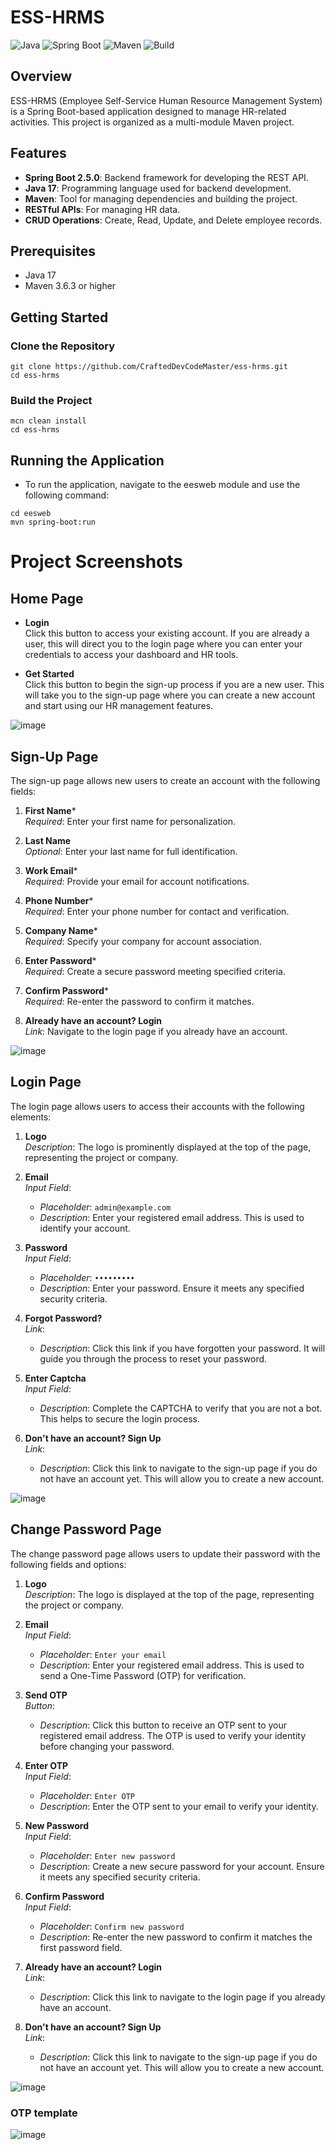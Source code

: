 # ESS-HRMS

![Java](https://img.shields.io/badge/Java-17-blue)
![Spring Boot](https://img.shields.io/badge/Spring%20Boot-2.5.0-brightgreen)
![Maven](https://img.shields.io/badge/Maven-3.6.3-blue)
![Build](https://img.shields.io/badge/Build-Passing-brightgreen)

## Overview

ESS-HRMS (Employee Self-Service Human Resource Management System) is a Spring Boot-based application designed to manage HR-related activities. This project is organized as a multi-module Maven project.

## Features

- **Spring Boot 2.5.0**: Backend framework for developing the REST API.
- **Java 17**: Programming language used for backend development.
- **Maven**: Tool for managing dependencies and building the project.
- **RESTful APIs**: For managing HR data.
- **CRUD Operations**: Create, Read, Update, and Delete employee records.

## Prerequisites

- Java 17
- Maven 3.6.3 or higher

## Getting Started

### Clone the Repository

```
git clone https://github.com/CraftedDevCodeMaster/ess-hrms.git
cd ess-hrms
```

### Build the Project

```
mcn clean install 
cd ess-hrms
```
## Running the Application
- To run the application, navigate to the eesweb module and use the following command:
```
cd eesweb
mvn spring-boot:run
```

# Project Screenshots

## Home Page
- **Login**  
  Click this button to access your existing account. If you are already a user, this will direct you to the login page where you can enter your credentials to access your dashboard and HR tools.

- **Get Started**  
  Click this button to begin the sign-up process if you are a new user. This will take you to the sign-up page where you can create a new account and start using our HR management features.
  
 ![image](https://github.com/user-attachments/assets/a3507afd-83db-451e-8992-56f63b116ca6)

## Sign-Up Page

The sign-up page allows new users to create an account with the following fields:

1. **First Name***  
   *Required*: Enter your first name for personalization.

2. **Last Name**  
   *Optional*: Enter your last name for full identification.

3. **Work Email***  
   *Required*: Provide your email for account notifications.

4. **Phone Number***  
   *Required*: Enter your phone number for contact and verification.

5. **Company Name***  
   *Required*: Specify your company for account association.

6. **Enter Password***  
   *Required*: Create a secure password meeting specified criteria.

7. **Confirm Password***  
   *Required*: Re-enter the password to confirm it matches.

8. **Already have an account? Login**  
   *Link*: Navigate to the login page if you already have an account.

   
![image](https://github.com/user-attachments/assets/5ab24abf-a757-4e84-bf35-8540dc8faad7)


## Login Page

The login page allows users to access their accounts with the following elements:

1. **Logo**  
   *Description*: The logo is prominently displayed at the top of the page, representing the project or company.

2. **Email**  
   *Input Field*:  
   - *Placeholder*: `admin@example.com`  
   - *Description*: Enter your registered email address. This is used to identify your account.

3. **Password**  
   *Input Field*:  
   - *Placeholder*: `•••••••••`  
   - *Description*: Enter your password. Ensure it meets any specified security criteria.

4. **Forgot Password?**  
   *Link*:  
   - *Description*: Click this link if you have forgotten your password. It will guide you through the process to reset your password.

5. **Enter Captcha**  
   *Input Field*:  
   - *Description*: Complete the CAPTCHA to verify that you are not a bot. This helps to secure the login process.

6. **Don't have an account? Sign Up**  
   *Link*:  
   - *Description*: Click this link to navigate to the sign-up page if you do not have an account yet. This will allow you to create a new account.
  
   
  ![image](https://github.com/user-attachments/assets/f84b3606-5c5c-4278-81fd-b1c8cfe453e2)


  ## Change Password Page

The change password page allows users to update their password with the following fields and options:

1. **Logo**  
   *Description*: The logo is displayed at the top of the page, representing the project or company.

2. **Email**  
   *Input Field*:  
   - *Placeholder*: `Enter your email`  
   - *Description*: Enter your registered email address. This is used to send a One-Time Password (OTP) for verification.

3. **Send OTP**  
   *Button*:  
   - *Description*: Click this button to receive an OTP sent to your registered email address. The OTP is used to verify your identity before changing your password.

4. **Enter OTP**  
   *Input Field*:  
   - *Placeholder*: `Enter OTP`  
   - *Description*: Enter the OTP sent to your email to verify your identity.

5. **New Password**  
   *Input Field*:  
   - *Placeholder*: `Enter new password`  
   - *Description*: Create a new secure password for your account. Ensure it meets any specified security criteria.

6. **Confirm Password**  
   *Input Field*:  
   - *Placeholder*: `Confirm new password`  
   - *Description*: Re-enter the new password to confirm it matches the first password field.

7. **Already have an account? Login**  
   *Link*:  
   - *Description*: Click this link to navigate to the login page if you already have an account.

8. **Don't have an account? Sign Up**  
   *Link*:  
   - *Description*: Click this link to navigate to the sign-up page if you do not have an account yet. This will allow you to create a new account.
     
 ![image](https://github.com/user-attachments/assets/027b15bb-fca9-4521-930d-708c680b9917)

### OTP template 

![image](https://github.com/user-attachments/assets/b7597717-e06c-427f-9aef-65ee4d7c299b)








